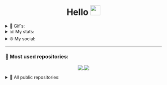 <!-- Welcome message  -->
<h1 align="center">Hello <img src="https://github.com/blackcater/blackcater/raw/main/images/Hi.gif" height="32"/></h1>


<!-- First gif block-->
<details>
<summary>👤 Gif`s: </summary>
    <br>
    <img align="center" src="https://c.tenor.com/85r7Pk6D4DcAAAAM/rozen-maiden-black-angel.gif", height=110, weight=95> <img align="center" src="https://c.tenor.com/Y0ZkZqBrUnMAAAAM/anime-aesthetic.gif", weight=95, height=110> <img align="center" src="https://cdn.statically.io/img/i.pinimg.com/originals/4b/28/91/4b2891caae3d814f02938840d020895d.gif", height=110, weight=95> <img align="center" src="https://66.media.tumblr.com/ffc302cb9fd6086c5cae1cb23db38ccf/tumblr_muv8ubhLzn1s3zgrwo1_400.gifv", height=110, weight=95>
</details>

<!-- Secondary stats block -->
<details>
<summary>📊 My stats: </summary>
  <br>
  Coding activity around over last 7 days:
  <a href="https://wakatime.com"><img src="https://wakatime.com/share/@pwp/263c02e7-6701-49e0-bd18-588727aecfb5.svg" /></a>
  <br />  
  <br />  
  Languages activity over last 7 days:
  <a href="https://wakatime.com"><img src="https://wakatime.com/share/@pwp/a2d53862-7375-430a-a0a5-328e98f308c9.svg" /></a>
</details>



<!-- Third social networks block -->
<details>
<summary>🌐 My social:</summary>
  <br>
  <p align="left">
  <a href="https://vk.com/authorpythonkazika" target="blank"><img align="center" src="https://iconsplace.com/wp-content/uploads/_icons/ffffff/256/png/vk-com-icon-18-256.png" alt="" height="25" width="25" /></a> - Vkontakte
  <a href="https://t.me/pwp_programer" target="blank"><img align="center" src="https://cdn3.iconfinder.com/data/icons/flat-emails-action/16/04_send-telegram-paper-plane-512.png" alt="" height="25" width="28" /></a> - Telegram
  <a href="https://discordapp.com/users/781475572622295071" target="blank"><img align="center" src="https://pnggrid.com/wp-content/uploads/2021/05/Discord-Logo-White-1024x780.png" alt="" height="20" width="28" /></a> - Discord
  <a href="mailto:bogdanzadora2005@gmail.com" target="blank"><img align="center" src="https://cdn4.iconfinder.com/data/icons/black-white-social-media/32/email_mail_envelope_send_message-256.png" alt="" height="28" width="28" /></a> - Mail
  </p>
</details>


<!-- Third repositories pin block -->
-----------------------------
<h3 align="left">📌 Most used repositories:</h3>
<p align="center">
<a href="https://github.com/pwp-programer/C_Labs">
  <img align="center" src="https://github-readme-stats.vercel.app/api/pin/?username=pwp-programer&repo=C_Labs&theme=github_dark" />
</a>
<a href="https://github.com/pwp-programer/Python_Labs">
  <img align="center" src="https://github-readme-stats.vercel.app/api/pin/?username=pwp-programer&repo=Python_Labs&theme=github_dark" /> </a>
<!-- <a href="https://github.com/pwp-programer/pwp_gif_bot">
  <img align="center" src="https://github-readme-stats.vercel.app/api/pin/?username=pwp-programer&repo=pwp_gif_bot&theme=github_dark"/>
<a href="https://github.com/pwp-programer/pwp_currency_bot">
  <img align="center" src="https://github-readme-stats.vercel.app/api/pin/?username=pwp-programer&repo=pwp_currency_bot&theme=github_dark"/>
</a>--></p>

<!-- Dropdown repo block -->
<details>
<summary>👥 All public repositories: </summary>
<br>
<p align="center">
<a href="https://github.com/pwp-programer/CSharp">
  <img align="center" src="https://github-readme-stats.vercel.app/api/pin/?username=pwp-programer&repo=CSharp&theme=github_dark" />
</a>
<a href="https://github.com/pwp-programer/pass-generator">
  <img align="center" src="https://github-readme-stats.vercel.app/api/pin/?username=pwp-programer&repo=pass-generator&theme=github_dark" />
<a href="https://github.com/pwp-programer/flip_coin_bot">
  <img align="center" src="https://github-readme-stats.vercel.app/api/pin/?username=pwp-programer&repo=flip_coin_bot&theme=github_dark"/>
<a href="https://github.com/pwp-programer/pwp_weather_bot">
  <img align="center" src="https://github-readme-stats.vercel.app/api/pin/?username=pwp-programer&repo=pwp_weather_bot&theme=github_dark"/>
</p>
</details>

